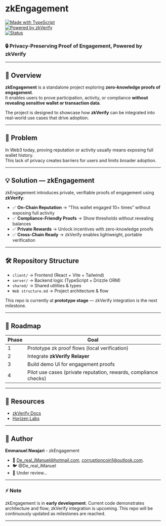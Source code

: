# zkEngagement  
[![Made with TypeScript](https://img.shields.io/badge/TypeScript-3178C6?logo=typescript&logoColor=fff)](https://www.typescriptlang.org/)  
[![Powered by zkVerify](https://img.shields.io/badge/zkVerify-Enabled-blueviolet)](https://horizen.io/)  
[![Status](https://img.shields.io/badge/Status-Prototype-orange)]()  

### 🔒 Privacy-Preserving Proof of Engagement, Powered by zkVerify  

---

## 🚀 Overview  
**zkEngagement** is a standalone project exploring **zero-knowledge proofs of engagement**.  
It enables users to prove participation, activity, or compliance **without revealing sensitive wallet or transaction data**.  

The project is designed to showcase how **zkVerify** can be integrated into real-world use cases that drive adoption.  

---

## 🔑 Problem  
In Web3 today, proving reputation or activity usually means exposing full wallet history.  
This lack of privacy creates barriers for users and limits broader adoption.  

---

## 💡 Solution — zkEngagement  
zkEngagement introduces private, verifiable proofs of engagement using **zkVerify**:  

- ✅ **On-Chain Reputation** → “This wallet engaged 10+ times” without exposing full activity  
- ✅ **Compliance-Friendly Proofs** → Show thresholds without revealing balances  
- ✅ **Private Rewards** → Unlock incentives with zero-knowledge proofs  
- ✅ **Cross-Chain Ready** → zkVerify enables lightweight, portable verification  

---

## 🛠️ Repository Structure  
- `client/` → Frontend (React + Vite + Tailwind)  
- `server/` → Backend logic (TypeScript + Drizzle ORM)  
- `shared/` → Shared utilities & types  
- `Web structure.md` → Project architecture & flow  

This repo is currently at **prototype stage** — zkVerify integration is the next milestone.  

---

## 📌 Roadmap  
| Phase | Goal |
|-------|------|
| 1 | Prototype zk proof flows (local verification) |
| 2 | Integrate **zkVerify Relayer** |
| 3 | Build demo UI for engagement proofs |
| 4 | Pilot use cases (private reputation, rewards, compliance checks) |

---

## 🔗 Resources  
- [zkVerify Docs](https://docs.zkverify.io/)  
- [Horizen Labs](https://horizenlabs.io/)  

---

## 👤 Author  
**Emmanuel Nwajari** - zkEngagement  
- 📧 De_real_iManuel@hotmail.com, corruptioncoin1@outlook.com.
- 🐦 @De_real_iManuel
- 🔗 Under review...  

---

### ⚡ Note  
zkEngagement is in **early development**. Current code demonstrates architecture and flow; zkVerify integration is upcoming. This repo will be continuously updated as milestones are reached.  

---
